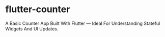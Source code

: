 # flutter-counter
A Basic Counter App Built With Flutter — Ideal For Understanding Stateful Widgets And UI Updates.
